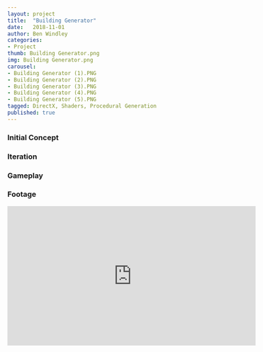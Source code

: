 ```yaml
---
layout: project
title:  "Building Generator"
date:   2018-11-01
author: Ben Windley
categories:
- Project
thumb: Building Generator.png
img: Building Generator.png
carousel:
- Building Generator (1).PNG
- Building Generator (2).PNG
- Building Generator (3).PNG
- Building Generator (4).PNG
- Building Generator (5).PNG
tagged: DirectX, Shaders, Procedural Generation
published: true
---
```


### Initial Concept



### Iteration



### Gameplay



### Footage

<p style="text-align: center">
<iframe width="560" height="315" src="https://www.youtube.com/embed/ew7uesuGA7E?rel=0&amp;showinfo=0" frameborder="0" allow="autoplay; encrypted-media" allowfullscreen></iframe>
</p>